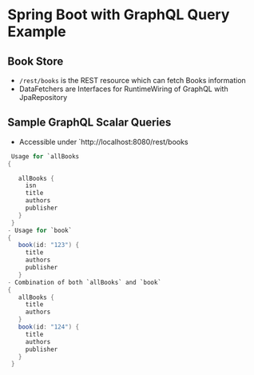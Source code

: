 # Spring Boot with GraphQL Query Example

## Book Store
- `/rest/books` is the REST resource which can fetch Books information
- DataFetchers are Interfaces for RuntimeWiring of GraphQL with JpaRepository

## Sample GraphQL Scalar Queries
- Accessible under `http://localhost:8080/rest/books
```java
 Usage for `allBooks
{

   allBooks {
     isn
     title
     authors
     publisher
   }
 }
- Usage for `book`
{
   book(id: "123") {
     title
     authors
     publisher
   }
- Combination of both `allBooks` and `book`
{
   allBooks {
     title
     authors
   }
   book(id: "124") {
     title
     authors
     publisher
   }
 }
 ```